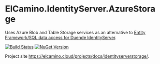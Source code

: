 # ElCamino.IdentityServer.AzureStorage
Uses Azure Blob and Table Storage services as an alternative to [Entity Framework/SQL data access for Duende IdentityServer](https://docs.duendesoftware.com/identityserver/v6/quickstarts/4_ef/).

[![Build Status](https://dev.azure.com/elcamino/Azure%20OpenSource/_apis/build/status/dlmelendez.identityserver4-azurestorage?branchName=master)](https://dev.azure.com/elcamino/Azure%20OpenSource/_build/latest?definitionId=11&branchName=master)
[![NuGet Version](https://img.shields.io/nuget/v/ElCamino.IdentityServer.AzureStorage)](https://www.nuget.org/packages/ElCamino.IdentityServer.AzureStorage/)

Project site https://elcamino.cloud/projects/docs/identityserverstorage/.
